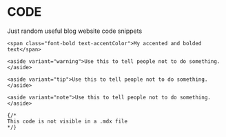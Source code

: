 # CODE

Just random useful blog website code snippets

```mdx
<span class="font-bold text-accentColor">My accented and bolded text</span>

<aside variant="warning">Use this to tell people not to do something.</aside>

<aside variant="tip">Use this to tell people not to do something.</aside>

<aside variant="note">Use this to tell people not to do something.</aside>

{/*
This code is not visible in a .mdx file
*/}
```
